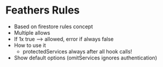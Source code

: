 # Feathers Rules

* Based on firestore rules concept
* Multiple allows
* If 1x true --> allowed, error if always false
* How to use it
  * protectedServices always after all hook calls!
* Show default options (omitServices ignores authentication)